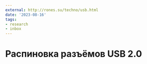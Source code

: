```yaml
---
external: http://rones.su/techno/usb.html
date: '2023-08-16'
tags:
- research
- inbox
---
```


# Распиновка разъёмов USB 2.0
